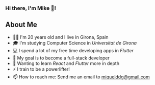 ### Hi there, I'm Mike 👋!

## About Me
- 👦🏻 I'm 20 years old and I live in Girona, Spain
- 🎓 I'm studying Computer Science in _Universitat de Girona_
- 💻 I spend a lot of my free time developing apps in _Flutter_
- 🎯 My goal is to become a full-stack developer
- 💭 Wanting to learn _React_ and _Flutter_ more in depth
- ⚡ I train to be a powerlifter!
- 📫 How to reach me: Send me an email to miquelddg@gmail.com
